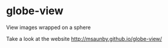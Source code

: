 globe-view
==========

View images wrapped on a sphere

Take a look at the website http://msaunby.github.io/globe-view/
